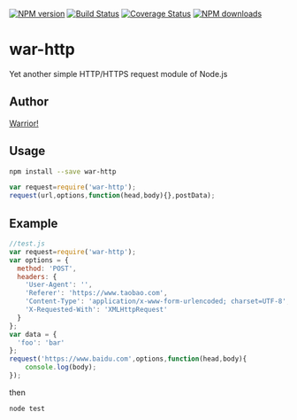 [![NPM version](https://img.shields.io/npm/v/war-http.svg?style=flat)](https://npmjs.org/package/war-http)
[![Build Status](https://img.shields.io/travis/wubocong/war-http.svg?style=flat)](https://travis-ci.org/wubocong/war-http)
[![Coverage Status](https://img.shields.io/coveralls/wubocong/war-http.svg?style=flat)](https://coveralls.io/r/wubocong/war-http)
[![NPM downloads](http://img.shields.io/npm/dm/war-http.svg?style=flat)](https://npmjs.org/package/war-http)
# war-http

Yet another simple HTTP/HTTPS request module of Node.js

## Author

[Warrior!](https://wubocong.com)

## Usage

```bash
npm install --save war-http
```

```javascript
var request=require('war-http');
request(url,options,function(head,body){},postData);
```

## Example

```javascript
//test.js
var request=require('war-http');
var options = {
  method: 'POST',
  headers: {
    'User-Agent': '',
    'Referer': 'https://www.taobao.com',
    'Content-Type': 'application/x-www-form-urlencoded; charset=UTF-8',
    'X-Requested-With': 'XMLHttpRequest'
  }
};
var data = {
  'foo': 'bar'
};
request('https://www.baidu.com',options,function(head,body){
	console.log(body);
});
```

then

```bash
node test
```
